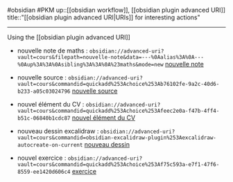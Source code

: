 #obsidian #PKM 
up::[[obsidian workflow]], [[obsidian plugin advanced URI]]
title::"[[obsidian plugin advanced URI|URIs]] for interesting actions"

----

Using the [[obsidian plugin advanced URI]]


 - nouvelle note de maths : `obsidian://advanced-uri?vault=cours&filepath=nouvelle-note&data=---%0Aalias%3A%0A---%0Aup%3A%3A%0Asibling%3A%3A%0A%23maths&mode=new` [nouvelle note](obsidian://advanced-uri?vault=cours&filepath=nouvelle-note&data=---%0Aalias%3A%0A---%0Aup%3A%3A%0Asibling%3A%3A%0A%23maths&mode=new)

 - nouvelle source : `obsidian://advanced-uri?vault=cours&commandid=quickadd%253Achoice%253Ab76102fe-9a2c-40d6-b233-a05c03024796` [nouvelle source](obsidian://advanced-uri?vault=cours&commandid=quickadd%253Achoice%253Ab76102fe-9a2c-40d6-b233-a05c03024796)

 - nouvel élément du CV : `obsidian://advanced-uri?vault=cours&commandid=quickadd%253Achoice%253Afeec2e0a-f47b-4ff4-b51c-06840b1cdc87` [nouvel élément du CV](obsidian://advanced-uri?vault=cours&commandid=quickadd%253Achoice%253Afeec2e0a-f47b-4ff4-b51c-06840b1cdc87)

 - nouveau dessin excalidraw : `obsidian://advanced-uri?vault=cours&commandid=obsidian-excalidraw-plugin%253Aexcalidraw-autocreate-on-current` [nouveau dessin](obsidian://advanced-uri?vault=cours&commandid=obsidian-excalidraw-plugin%253Aexcalidraw-autocreate-on-current)

 - nouvel exercice : `obsidian://advanced-uri?vault=cours&commandid=quickadd%253Achoice%253Af75c593a-e7f1-47f6-8559-ee1420d606c4` [exercice](obsidian://advanced-uri?vault=cours&commandid=quickadd%253Achoice%253Af75c593a-e7f1-47f6-8559-ee1420d606c4)
